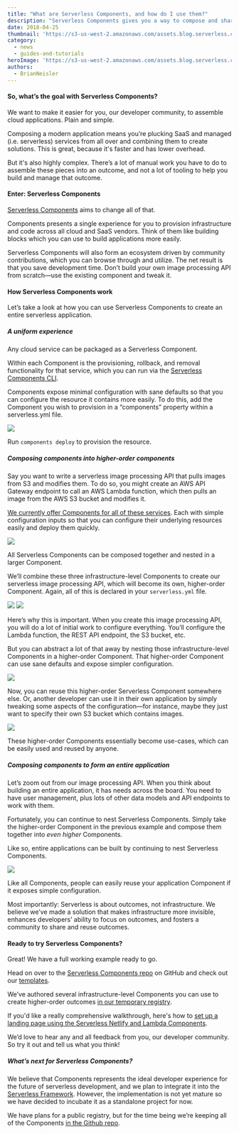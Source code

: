 ```yaml
---
title: "What are Serverless Components, and how do I use them?"
description: "Serverless Components gives you a way to compose and share parts of a cloud application. Serverless development just got even easier."
date: 2018-04-25
thumbnail: 'https://s3-us-west-2.amazonaws.com/assets.blog.serverless.com/components/serverless-components.gif'
category:
  - news
  - guides-and-tutorials
heroImage: 'https://s3-us-west-2.amazonaws.com/assets.blog.serverless.com/components/serverless-components.gif'
authors:
  - BrianNeisler
---
```


#### So, what’s the goal with Serverless Components?

We want to make it easier for you, our developer community, to assemble cloud applications. Plain and simple.

Composing a modern application means you’re plucking SaaS and managed (i.e. serverless) services from all over and combining them to create solutions. This is great, because it's faster and has lower overhead.

But it's also highly complex. There’s a lot of manual work you have to do to assemble these pieces into an outcome, and not a lot of tooling to help you build and manage that outcome.

#### Enter: Serverless Components

[Serverless Components](https://github.com/serverless/components) aims to change all of that.

Components presents a single experience for you to provision infrastructure and code across all cloud and SaaS vendors. Think of them like building blocks which you can use to build applications more easily.

Serverless Components will also form an ecosystem driven by community contributions, which you can browse through and utilize. The net result is that you save development time. Don’t build your own image processing API from scratch—use the existing component and tweak it.

#### How Serverless Components work

Let’s take a look at how you can use Serverless Components to create an entire serverless application.

##### A uniform experience

Any cloud service can be packaged as a Serverless Component.

Within each Component is the provisioning, rollback, and removal functionality for that service, which you can run via the [Serverless Components CLI](https://github.com/serverless/components).

Components expose minimal configuration with sane defaults so that you can configure the resource it contains more easily.  To do this, add the Component you wish to provision in a “components” property within a serverless.yml file.

<image src="https://s3-us-west-2.amazonaws.com/assets.blog.serverless.com/components/serverless-components-s3-config.png">

Run `components deploy` to provision the resource.

##### Composing components into higher-order components

Say you want to write a serverless image processing API that pulls images from S3 and modifies them. To do so, you might create an AWS API Gateway endpoint to call an AWS Lambda function, which then pulls an image from the AWS S3 bucket and modifies it.

[We currently offer Components for all of these services](https://github.com/serverless/components/tree/master/registry).  Each with simple configuration inputs so that you can configure their underlying resources easily and deploy them quickly.

<image src="https://s3-us-west-2.amazonaws.com/assets.blog.serverless.com/components/serverless-component-s3.png">

All Serverless Components can be composed together and nested in a larger Component.

We’ll combine these three infrastructure-level Components to create our serverless image processing API, which will become its own, higher-order Component. Again, all of this is declared in your `serverless.yml` file.

<image src="https://s3-us-west-2.amazonaws.com/assets.blog.serverless.com/components/serverless-component-image-processor.png">

<image src="https://s3-us-west-2.amazonaws.com/assets.blog.serverless.com/components/serverless-components-nesting.png">

Here’s why this is important.  When you create this image processing API, you will do a lot of initial work to configure everything. You’ll configure the Lambda function, the REST API endpoint, the S3 bucket, etc.

But you can abstract a lot of that away by nesting those infrastructure-level Components in a higher-order Component.  That higher-order Component can use sane defaults and expose simpler configuration.

<image src="https://s3-us-west-2.amazonaws.com/assets.blog.serverless.com/components/serverless-components-combined.png">

Now, you can reuse this higher-order Serverless Component somewhere else. Or, another developer can use it in their own application by simply tweaking some aspects of the configuration—for instance, maybe they just want to specify their own S3 bucket which contains images.

<image src="https://s3-us-west-2.amazonaws.com/assets.blog.serverless.com/components/serverless-components-processor-consumer.png">

These higher-order Components essentially become use-cases, which can be easily used and reused by anyone.

##### Composing components to form an entire application

Let’s zoom out from our image processing API. When you think about building an entire application, it has needs across the board. You need to have user management, plus lots of other data models and API endpoints to work with them.

Fortunately, you can continue to nest Serverless Components. Simply take the higher-order Component in the previous example and compose them together into *even higher* Components.

Like so, entire applications can be built by continuing to nest Serverless Components.

<image src="https://s3-us-west-2.amazonaws.com/assets.blog.serverless.com/components/serverless-components-photo-app-nesting.png">

Like all Components, people can easily reuse your application Component if it exposes simple configuration.

Most importantly: Serverless is about outcomes, not infrastructure. We believe we’ve made a solution that makes infrastructure more invisible, enhances developers’ ability to focus on outcomes, and fosters a community to share and reuse outcomes.

#### Ready to try Serverless Components?

Great! We have a full working example ready to go.

Head on over to the [Serverless Components repo](https://github.com/serverless/components) on GitHub and check out our [templates](https://github.com/serverless/components/tree/master/templates).

We’ve authored several infrastructure-level Components you can use to create higher-order outcomes [in our temporary registry](https://github.com/serverless/components/tree/master/registry.json).

If you'd like a really comprehensive walkthrough, here's how to [set up a landing page using the Serverless Netlify and Lambda Components](https://serverless.com/blog/how-to-create-landing-page-with-serverless-components/).

We’d love to hear any and all feedback from you, our developer community. So try it out and tell us what you think!

##### What’s next for Serverless Components?

We believe that Components represents the ideal developer experience for the future of serverless development, and we plan to integrate it into the [Serverless Framework](https://github.com/serverless/serverless). However, the implementation is not yet mature so we have decided to incubate it as a standalone project for now.

We have plans for a public registry, but for the time being we’re keeping all of the Components [in the Github repo](https://github.com/serverless/components/tree/master/registry).
